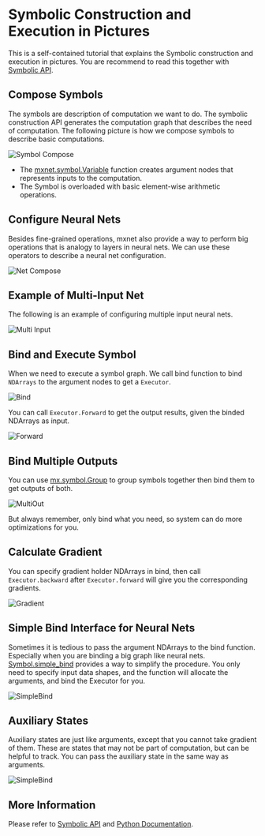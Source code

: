 Symbolic Construction and Execution in Pictures
===============================================
This is a self-contained tutorial that explains the Symbolic construction and execution in pictures.
You are recommend to read this together with [Symbolic API](symbol.md).

Compose Symbols
---------------
The symbols are description of computation we want to do. The symbolic construction API generates the computation
graph that describes the need of computation. The following picture is how we compose symbols to describe basic computations.

![Symbol Compose](https://raw.githubusercontent.com/dmlc/dmlc.github.io/master/img/mxnet/symbol/compose_basic.png)

- The [mxnet.symbol.Variable](symbol.md#mxnet.symbol.Variable) function creates argument nodes that represents inputs to the computation.
- The Symbol is overloaded with basic element-wise arithmetic operations. 

Configure Neural Nets
---------------------
Besides fine-grained operations, mxnet also provide a way to perform big operations that is analogy to layers in neural nets.
We can use these operators to describe a neural net configuration.

![Net Compose](https://raw.githubusercontent.com/dmlc/dmlc.github.io/master/img/mxnet/symbol/compose_net.png)


Example of Multi-Input Net
--------------------------
The following is an example of configuring multiple input neural nets.

![Multi Input](https://raw.githubusercontent.com/dmlc/dmlc.github.io/master/img/mxnet/symbol/compose_multi_in.png)


Bind and Execute Symbol 
-----------------------
When we need to execute a symbol graph. We call bind function to bind ```NDArrays``` to the argument nodes
to get a ```Executor```.

![Bind](https://raw.githubusercontent.com/dmlc/dmlc.github.io/master/img/mxnet/symbol/bind_basic.png)

You can call ```Executor.Forward``` to get the output results, given the binded NDArrays as input.

![Forward](https://raw.githubusercontent.com/dmlc/dmlc.github.io/master/img/mxnet/symbol/executor_forward.png)


Bind Multiple Outputs
---------------------
You can use [mx.symbol.Group](symbol.md#mxnet.symbol.Group) to group symbols together then bind them to 
get outputs of both.

![MultiOut](https://raw.githubusercontent.com/dmlc/dmlc.github.io/master/img/mxnet/symbol/executor_multi_out.png)

But always remember, only bind what you need, so system can do more optimizations for you.


Calculate Gradient
------------------
You can specify gradient holder NDArrays in bind, then call ```Executor.backward``` after ```Executor.forward```
will give you the corresponding gradients.

![Gradient](https://raw.githubusercontent.com/dmlc/dmlc.github.io/master/img/mxnet/symbol/executor_backward.png)


Simple Bind Interface for Neural Nets
-------------------------------------
Sometimes it is tedious to pass the argument NDArrays to the bind function. Especially when you are binding a big
graph like neural nets. [Symbol.simple_bind](symbol.md#mxnet.symbol.Symbol.simple_bind) provides a way to simplify
the procedure. You only need to specify input data shapes, and the function will allocate the arguments, and bind
the Executor for you.

![SimpleBind](https://raw.githubusercontent.com/dmlc/dmlc.github.io/master/img/mxnet/symbol/executor_simple_bind.png)

Auxiliary States
----------------
Auxiliary states are just like arguments, except that you cannot take gradient of them. These are states that may 
not be part of computation, but can be helpful to track. You can pass the auxiliary state in the same way as arguments.

![SimpleBind](https://raw.githubusercontent.com/dmlc/dmlc.github.io/master/img/mxnet/symbol/executor_aux_state.png)

More Information
----------------
Please refer to [Symbolic API](symbol.md) and [Python Documentation](index.md).